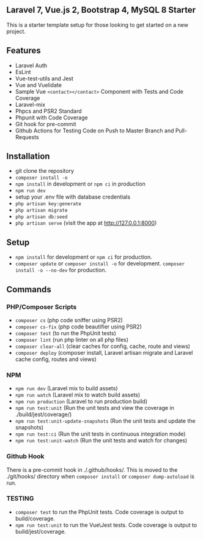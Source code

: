 ## Laravel 7, Vue.js 2, Bootstrap 4, MySQL 8 Starter

This is a starter template setup for those looking to get started on a new project.

## Features

* Laravel Auth
* EsLint
* Vue-test-utils and Jest
* Vue and Vuelidate
* Sample Vue `<contact></contact>` Component with Tests and Code Coverage
* Laravel-mix
* Phpcs and PSR2 Standard
* Phpunit with Code Coverage
* Git hook for pre-commit
* Github Actions for Testing Code on Push to Master Branch and Pull-Requests

## Installation

* git clone the repository
* `composer install -o`
* `npm install` in development or `npm ci` in production
* `npm run dev`
* setup your .env file with database credentials
* `php artisan key:generate`
* `php artisan migrate`
* `php artisan db:seed`
* `php artisan serve` (visit the app at http://127.0.0.1:8000)

## Setup

* `npm install` for development or `npm ci` for production.
* `composer update` or `composer install -o` for development. `composer install -o --no-dev` for production.

## Commands

### PHP/Composer Scripts
* `composer cs` (php code sniffer using PSR2)
* `composer cs-fix` (php code beautifier using PSR2)
* `composer test` (to run the PhpUnit tests)
* `composer lint` (run php linter on all php files)
* `composer clear-all` (clear caches for config, cache, route and views)
* `composer deploy` (composer install, Laravel artisan migrate and Laravel cache config, routes and views)

### NPM
* `npm run dev` (Laravel mix to build assets)
* `npm run watch` (Laravel mix to watch build assets)
* `npm run production` (Laravel to run production build)
* `npm run test:unit` (Run the unit tests and view the coverage in ./build/jest/coverage/)
* `npm run test:unit-update-snapshots` (Run the unit tests and update the snapshots)
* `npm run test:ci` (Run the unit tests in continuous integration mode)
* `npm run test:unit-watch` (Run the unit tests and watch for changes)

### Github Hook

There is a pre-commit hook in ./.github/hooks/. This is moved to the ./git/hooks/ directory when `composer install` or `composer dump-autoload` is run.

### TESTING

* `composer test` to run the PhpUnit tests. Code coverage is output to build/coverage.
* `npm run test:unit` to run the Vue\Jest tests. Code coverage is output to build/jest/coverage.

